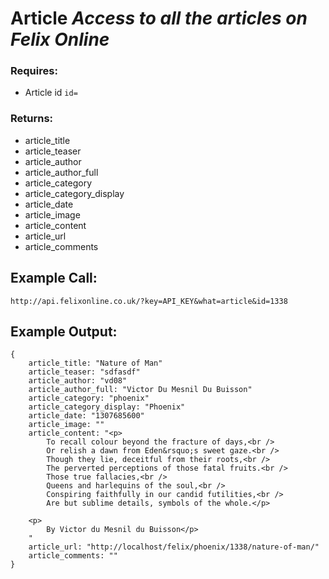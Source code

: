 # Article *Access to all the articles on Felix Online*

### Requires:
* Article id `id=`

### Returns:

* article\_title
* article\_teaser
* article\_author
* article\_author\_full
* article\_category
* article\_category\_display
* article\_date
* article\_image
* article\_content
* article\_url
* article\_comments

## Example Call: 
    http://api.felixonline.co.uk/?key=API_KEY&what=article&id=1338
## Example Output:
    {
        article_title: "Nature of Man"
        article_teaser: "sdfasdf"
        article_author: "vd08"
        article_author_full: "Victor Du Mesnil Du Buisson"
        article_category: "phoenix"
        article_category_display: "Phoenix"
        article_date: "1307685600"
        article_image: ""
        article_content: "<p>
            To recall colour beyond the fracture of days,<br />
            Or relish a dawn from Eden&rsquo;s sweet gaze.<br />
            Though they lie, deceitful from their roots,<br />
            The perverted perceptions of those fatal fruits.<br />
            Those true fallacies,<br />
            Queens and harlequins of the soul,<br />
            Conspiring faithfully in our candid futilities,<br />
            Are but sublime details, symbols of the whole.</p>

        <p>
            By Victor du Mesnil du Buisson</p>
        "
        article_url: "http://localhost/felix/phoenix/1338/nature-of-man/"
        article_comments: ""
    }
